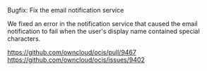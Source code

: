 Bugfix: Fix the email notification service

We fixed an error in the notification service that caused the email notification to fail when the user's display name contained special characters.

https://github.com/owncloud/ocis/pull/9467
https://github.com/owncloud/ocis/issues/9402
